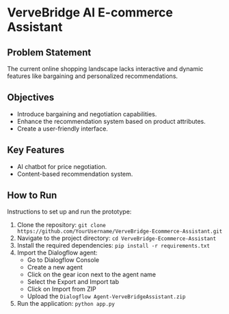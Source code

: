 # VerveBridge AI E-commerce Assistant

## Problem Statement
The current online shopping landscape lacks interactive and dynamic features like bargaining and personalized recommendations.

## Objectives
- Introduce bargaining and negotiation capabilities.
- Enhance the recommendation system based on product attributes.
- Create a user-friendly interface.

## Key Features
- AI chatbot for price negotiation.
- Content-based recommendation system.

## How to Run
Instructions to set up and run the prototype:
1. Clone the repository: `git clone https://github.com/YourUsername/VerveBridge-Ecommerce-Assistant.git`
2. Navigate to the project directory: `cd VerveBridge-Ecommerce-Assistant`
3. Install the required dependencies: `pip install -r requirements.txt`
4. Import the Dialogflow agent: 
   - Go to Dialogflow Console
   - Create a new agent
   - Click on the gear icon next to the agent name
   - Select the Export and Import tab
   - Click on Import from ZIP
   - Upload the `Dialogflow Agent-VerveBridgeAssistant.zip`
5. Run the application: `python app.py`
